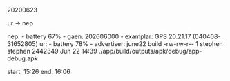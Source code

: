 
20200623

ur -> nep

nep:
    - battery 67%
    - gaen: 202606000
    - examplar: GPS 20.21.17 (040408-31652805)
ur:
    - battery 78%
    - advertiser: june22 build
        -rw-rw-r-- 1 stephen stephen 2442349 Jun 22 14:39 ./app/build/outputs/apk/debug/app-debug.apk

start: 15:26
end: 16:06 

